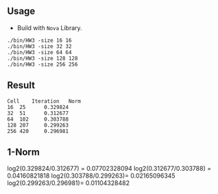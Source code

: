 ## Usage

* Build with `Nova` Library.

```
./bin/HW3 -size 16 16
./bin/HW3 -size 32 32
./bin/HW3 -size 64 64
./bin/HW3 -size 128 128
./bin/HW3 -size 256 256
```
## Result

```
Cell	Iteration	Norm
16	25		0.329824
32	51		0.312677
64	102		0.303788
128	207		0.299263
256	420		0.296981
```

## 1-Norm
log2(0.329824/0.312677) = 0.07702328094
log2(0.312677/0.303788) = 0.04160821818
log2(0.303788/0.299263)= 0.02165096345
log2(0.299263/0.296981)= 0.01104328482
